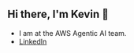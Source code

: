 ## Hi there, I'm Kevin 👋

<!--
**kevin-orellana/kevin-orellana** is a ✨ _special_ ✨ repository because its `README.md` (this file) appears on your GitHub profile.
- 🔭 I’m currently working at the AWS Agentic AI team.
-->

- I am at the AWS Agentic AI team.
- [LinkedIn](https://www.linkedin.com/in/kevinorellana/)
